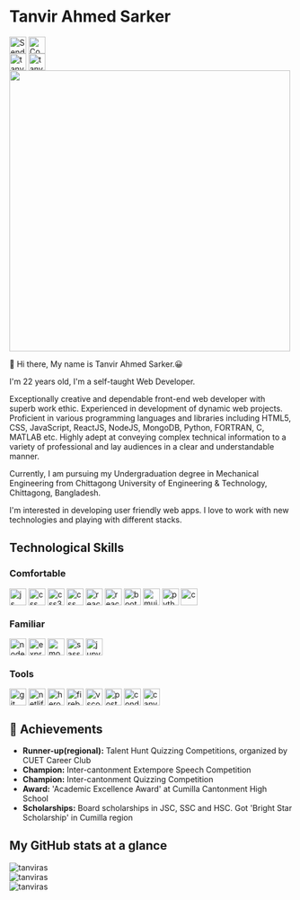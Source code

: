<h1 align="left">Tanvir Ahmed Sarker</h1>

<p>
<a href="mailto:tanviras625@gmail.com" target="blank"><img align="center" src="https://img.shields.io/badge/Gmail-D14836?style=for-the-badge&logo=gmail&logoColor=white" alt="Send mail" height="30" /></a>
<a href="https://linkedin.com/in/tanvirahmedsarker" target="blank"><img align="center" src="https://img.shields.io/badge/LinkedIn-0077B5?style=for-the-badge&logo=linkedin&logoColor=white" alt="Connect" height="30" /></a><br>
<a href="https://twitter.com/TanvirSar" target="blank"><img align="center" src="https://img.shields.io/badge/Twitter-1DA1F2?style=for-the-badge&logo=twitter&logoColor=white" alt="tanvirsar" height="30"/></a>
<a href="https://www.facebook.com/profile.php?id=100009688984369" target="blank"><img align="center" src="https://img.shields.io/badge/Facebook-1877F2?style=for-the-badge&logo=facebook&logoColor=white" alt="tanvirahmedontu" height="30"/></a>
<!-- <a href="https://www.instagram.com/tanvirontu/" target="blank"><img align="center" src="https://img.shields.io/badge/Instagram-E4405F?style=for-the-badge&logo=instagram&logoColor=white" alt="tanvirontu" height="30"/></a> -->
<img src="https://i.imgur.com/SGK4Ent.png" width="500">
</p>

👋 Hi there, My name is Tanvir Ahmed Sarker.😀

I'm 22 years old, I'm a self-taught Web Developer.

Exceptionally creative and dependable front-end web developer with superb work ethic. Experienced in development of dynamic web projects. Proficient in various programming languages and libraries including HTML5, CSS, JavaScript, ReactJS, NodeJS, MongoDB, Python, FORTRAN, C, MATLAB etc. Highly adept at conveying complex technical information to a variety of professional and lay audiences in a clear and understandable manner. 

Currently, I am pursuing my Undergraduation degree in Mechanical Engineering from Chittagong University of Engineering & Technology, Chittagong, Bangladesh.

I'm interested in developing user friendly web apps. I love to work with new technologies and playing with different stacks.



<h2>Technological Skills</h2>

<h3>Comfortable</h3>
<p>
<img align="center" src="https://img.shields.io/badge/JavaScript-F7DF1E?style=for-the-badge&logo=javascript&logoColor=black" alt="js" height="30"/>
<img align="center" src="https://img.shields.io/badge/HTML5-E34F26?style=for-the-badge&logo=html5&logoColor=white" alt="css" height="30"/>
<img align="center" src="https://img.shields.io/badge/CSS3-1572B6?style=for-the-badge&logo=css3&logoColor=white" alt="css3" height="30"/>
<img align="center" src="https://img.shields.io/badge/CSS-239120?&style=for-the-badge&logo=css3&logoColor=white" alt="css" height="30"/>
<img align="center" src="https://img.shields.io/badge/React-20232A?style=for-the-badge&logo=react&logoColor=61DAFB" alt="react" height="30"/>
<img align="center" src="https://img.shields.io/badge/React_Router-CA4245?style=for-the-badge&logo=react-router&logoColor=white" alt="react-router" height="30"/>
<img align="center" src="https://img.shields.io/badge/Bootstrap-563D7C?style=for-the-badge&logo=bootstrap&logoColor=white" alt="bootstrap" height="30"/>
<img align="center" src="https://img.shields.io/badge/Material--UI-0081CB?style=for-the-badge&logo=material-ui&logoColor=white" alt="mui" height="30"/>
<img align="center" src="https://img.shields.io/badge/Python-3776AB?style=for-the-badge&logo=python&logoColor=white" alt="python" height="30"/> 
<img align="center" src="https://img.shields.io/badge/C-00599C?style=for-the-badge&logo=c&logoColor=white" alt="c" height="30"/> 
</p>

<h3>Familiar</h3>
<p>
<img align="center" src="https://img.shields.io/badge/Node.js-43853D?style=for-the-badge&logo=node-dot-js&logoColor=white" alt="node" height="30"/>
<img align="center" src="https://img.shields.io/badge/Express.js-000000?style=for-the-badge&logo=express&logoColor=white" alt="express" height="30"/>
<img align="center" src="https://img.shields.io/badge/MongoDB-4EA94B?style=for-the-badge&logo=mongodb&logoColor=white" alt="mongodb" height="30"/>
<img align="center" src="https://img.shields.io/badge/Sass-CC6699?style=for-the-badge&logo=sass&logoColor=white" alt="sass" height="30"/> 
<img align="center" src="https://img.shields.io/badge/Jupyter-F37626.svg?&style=for-the-badge&logo=Jupyter&logoColor=white" alt="jupyter" height="30"/> 
</p>

<h3>Tools</h3>
<p>
<img align="center" src="https://img.shields.io/badge/Git-F05032?style=for-the-badge&logo=git&logoColor=white" alt="git" height="30"/>
<img align="center" src="https://img.shields.io/badge/Netlify-00C7B7?style=for-the-badge&logo=netlify&logoColor=white" alt="netlify" height="30"/>
<img align="center" src="https://img.shields.io/badge/Heroku-430098?style=for-the-badge&logo=heroku&logoColor=white" alt="heroku" height="30"/>
<img align="center" src="https://img.shields.io/badge/firebase-ffca28?style=for-the-badge&logo=firebase&logoColor=black" alt="firebase" height="30"/> 
<img align="center" src="https://img.shields.io/badge/Visual_Studio_Code-0078D4?style=for-the-badge&logo=visual%20studio%20code&logoColor=white" alt="vscode" height="30"/> 
<img align="center" src="https://img.shields.io/badge/Postman-FF6C37?style=for-the-badge&logo=Postman&logoColor=white" alt="postman" height="30"/> 
<img align="center" src="https://img.shields.io/badge/conda-342B029.svg?&style=for-the-badge&logo=anaconda&logoColor=white" alt="conda" height="30"/> 
<img align="center" src="https://img.shields.io/badge/Canva-%2300C4CC.svg?&style=for-the-badge&logo=Canva&logoColor=white" alt="canva" height="30"/>   
</p>


<h2>🎉 Achievements</h2>
<ul>
<li><b>Runner-up(regional):</b> Talent Hunt Quizzing Competitions, organized by CUET Career Club</li>
<li><b>Champion:</b> Inter-cantonment Extempore Speech Competition</li>
<li><b>Champion:</b> Inter-cantonment Quizzing Competition</li>
<li><b>Award:</b> 'Academic Excellence Award' at Cumilla Cantonment High School</li>
<li><b>Scholarships:</b> Board scholarships in JSC, SSC and HSC. Got 'Bright Star Scholarship' in Cumilla region</li>
</ul>

<h2>My GitHub stats at a glance</h2>

<img align="center" src="https://github-readme-stats.vercel.app/api/top-langs?username=tanviras&show_icons=true&locale=en&layout=compact" alt="tanviras" />
<br>
<img align="center" src="https://github-readme-streak-stats.herokuapp.com/?user=tanviras&" alt="tanviras"/>
<br>
<img align="center" src="https://github-readme-stats.vercel.app/api?username=tanviras&show_icons=true&locale=en" alt="tanviras" />
